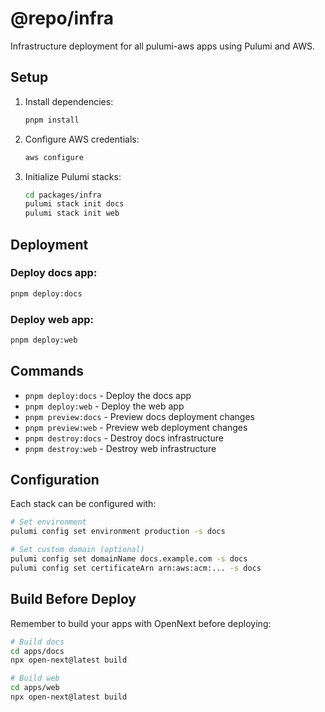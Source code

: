 # @repo/infra

Infrastructure deployment for all pulumi-aws apps using Pulumi and AWS.

## Setup

1. Install dependencies:
   ```bash
   pnpm install
   ```

2. Configure AWS credentials:
   ```bash
   aws configure
   ```

3. Initialize Pulumi stacks:
   ```bash
   cd packages/infra
   pulumi stack init docs
   pulumi stack init web
   ```

## Deployment

### Deploy docs app:
```bash
pnpm deploy:docs
```

### Deploy web app:
```bash
pnpm deploy:web
```

## Commands

- `pnpm deploy:docs` - Deploy the docs app
- `pnpm deploy:web` - Deploy the web app
- `pnpm preview:docs` - Preview docs deployment changes
- `pnpm preview:web` - Preview web deployment changes
- `pnpm destroy:docs` - Destroy docs infrastructure
- `pnpm destroy:web` - Destroy web infrastructure

## Configuration

Each stack can be configured with:

```bash
# Set environment
pulumi config set environment production -s docs

# Set custom domain (optional)
pulumi config set domainName docs.example.com -s docs
pulumi config set certificateArn arn:aws:acm:... -s docs
```

## Build Before Deploy

Remember to build your apps with OpenNext before deploying:

```bash
# Build docs
cd apps/docs
npx open-next@latest build

# Build web
cd apps/web
npx open-next@latest build
```